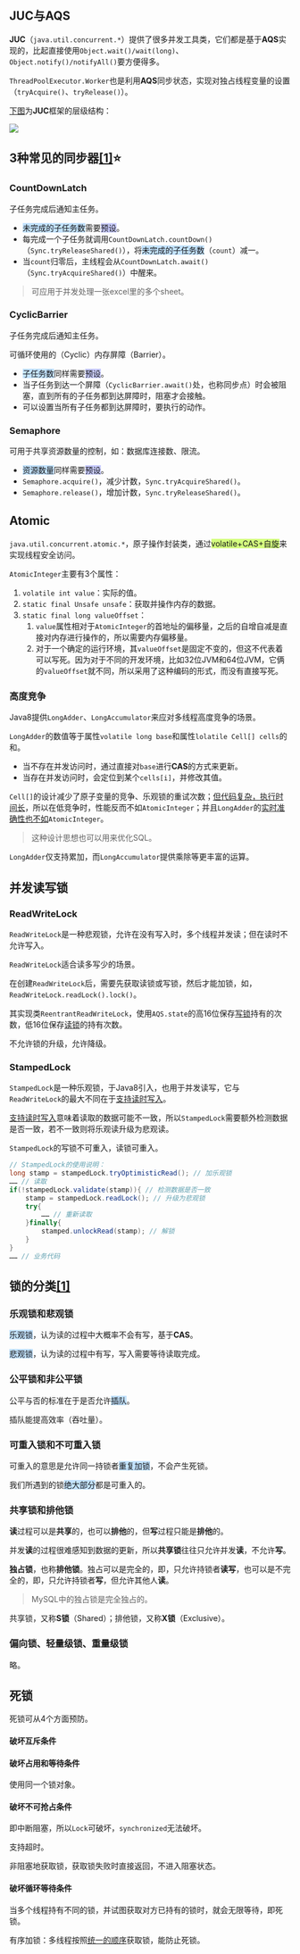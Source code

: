 ## JUC与AQS

**JUC**（`java.util.concurrent.*`）提供了很多并发工具类，它们都是基于**AQS**实现的，比起直接使用`Object.wait()/wait(long)`、`Object.notify()/notifyAll()`要方便得多。

`ThreadPoolExecutor.Worker`也是利用**AQS**同步状态，实现对独占线程变量的设置（`tryAcquire()`、`tryRelease()`）。

 [下图](https://www.infoq.cn/news/java-memory-model-5)为**JUC**框架的层级结构：

![](../images/2/juc-framework.svg)



## 3种常见的同步器[[1]](http://blog.sina.com.cn/s/blog_7d1968e20102xewm.html)⭐

### CountDownLatch

子任务完成后通知主任务。

- <span style=background:#c2e2ff>未完成的子任务数</span>需要<span style=background:#c9ccff>预设</span>。
- 每完成一个子任务就调用`CountDownLatch.countDown()`（`Sync.tryReleaseShared()`），将<span style=background:#c2e2ff>未完成的子任务数</span>（`count`）减一。
- 当`count`归零后，主线程会从`CountDownLatch.await()`（`Sync.tryAcquireShared()`）中醒来。

> 可应用于并发处理一张excel里的多个sheet。

### CyclicBarrier

子任务完成后通知主任务。

可循环使用的（Cyclic）内存屏障（Barrier）。

- <span style=background:#c2e2ff>子任务数</span>同样需要<span style=background:#c9ccff>预设</span>。
- 当子任务到达一个屏障（`CyclicBarrier.await()`处，也称同步点）时会被阻塞，直到所有的子任务都到达屏障时，阻塞才会接触。
- 可以设置当所有子任务都到达屏障时，要执行的动作。

### Semaphore

可用于共享资源数量的控制，如：数据库连接数、限流。

- <span style=background:#c2e2ff>资源数量</span>同样需要<span style=background:#c9ccff>预设</span>。
- `Semaphore.acquire()`，减少计数，`Sync.tryAcquireShared()`。
- `Semaphore.release()`，增加计数，`Sync.tryReleaseShared()`。



## Atomic

`java.util.concurrent.atomic.*`，原子操作封装类，通过<span style=background:#d4fe7f>volatile+CAS+自旋</span>来实现线程安全访问。

`AtomicInteger`主要有3个属性：

1. `volatile int value`：实际的值。
2. `static final Unsafe unsafe`：获取并操作内存的数据。
3. `static final long valueOffset`：
   1. `value`属性相对于`AtomicInteger`的首地址的偏移量，之后的自增自减是直接对内存进行操作的，所以需要内存偏移量。
   2. 对于一个确定的运行环境，其`valueOffset`是固定不变的，但这不代表着可以写死。因为对于不同的开发环境，比如32位JVM和64位JVM，它俩的`valueOffset`就不同，所以采用了这种编码的形式，而没有直接写死。

### 高度竞争

Java8提供`LongAdder`、`LongAccumulator`来应对多线程高度竞争的场景。

`LongAdder`的数值等于属性`volatile long base`和属性`lolatile Cell[] cells`的和。

- 当不存在并发访问时，通过直接对`base`进行**CAS**的方式来更新。
- 当存在并发访问时，会定位到某个`cells[i]`，并修改其值。

`Cell[]`的设计减少了原子变量的竞争、乐观锁的重试次数；[但代码复杂，执行时间长](https://segmentfault.com/a/1190000023761290)，所以在低竞争时，性能反而不如`AtomicInteger`；并且`LongAdder`的[实时准确性也不如](https://juejin.cn/post/6844903891310477325)`AtomicInteger`。

> 这种设计思想也可以用来优化SQL。

`LongAdder`仅支持累加，而`LongAccumulator`提供乘除等更丰富的运算。



## 并发读写锁

### ReadWriteLock

`ReadWriteLock`是一种悲观锁，允许在没有写入时，多个线程并发读；但在读时不允许写入。

`ReadWriteLock`适合读多写少的场景。

在创建`ReadWriteLock`后，需要先获取读锁或写锁，然后才能加锁，如，`ReadWriteLock.readLock().lock()`。

其实现类`ReentrantReadWriteLock`，使用`AQS.state`的高16位保存<u>写锁</u>持有的次数，低16位保存<u>读锁</u>的持有次数。

不允许锁的升级，允许降级。

### StampedLock

`StampedLock`是一种乐观锁，于Java8引入，也用于并发读写，它与`ReadWriteLock`的最大不同在于<u>支持读时写入</u>。

<u>支持读时写入</u>意味着读取的数据可能不一致，所以`StampedLock`需要额外检测数据是否一致，若不一致则将乐观读升级为悲观读。

`StampedLock`的写锁不可重入，读锁可重入。

```java
// StampedLock的使用说明：
long stamp = stampedLock.tryOptimisticRead(); // 加乐观锁
…… // 读取
if(!stampedLock.validate(stamp)){ // 检测数据是否一致
    stamp = stampedLock.readLock(); // 升级为悲观锁
    try{
        …… // 重新读取
    }finally{
        stamped.unlockRead(stamp); // 解锁
    }
}
…… // 业务代码
```



## 锁的分类[[1]](https://tech.meituan.com/2018/11/15/java-lock.html)

### 乐观锁和悲观锁

<span style=background:#c2e2ff>乐观锁</span>，认为读的过程中大概率不会有写，基于**CAS**。

<span style=background:#c2e2ff>悲观锁</span>，认为读的过程中有写，写入需要等待读取完成。

### 公平锁和非公平锁

公平与否的标准在于是否允许<span style=background:#c2e2ff>插队</span>。

插队能提高效率（吞吐量）。

### 可重入锁和不可重入锁

可重入的意思是允许同一持锁者<span style=background:#c2e2ff>重复加锁</span>，不会产生死锁。

我们所遇到的锁<span style=background:#c2e2ff>绝大部分</span>都是可重入的。

### 共享锁和排他锁

**读**过程可以是**共享**的，也可以**排他**的，但**写**过程只能是**排他**的。

并发**读**的过程很难感知到数据的更新，所以**共享锁**往往只允许并发**读**，不允许**写**。

**独占锁**，也称**排他锁**。独占可以是完全的，即，只允许持锁者**读写**，也可以是不完全的，即，只允许持锁者**写**，但允许其他人**读**。

> MySQL中的独占锁是完全独占的。

共享锁，又称**S锁**（Shared）；排他锁，又称**X锁**（Exclusive）。

### 偏向锁、轻量级锁、重量级锁

略。



## 死锁

死锁可从4个方面预防。

#### 破坏互斥条件

#### 破坏占用和等待条件

使用同一个锁对象。

#### 破坏不可抢占条件

即中断阻塞，所以`Lock`可破坏，`synchronized`无法破坏。

支持超时。

非阻塞地获取锁，获取锁失败时直接返回，不进入阻塞状态。

#### 破坏循环等待条件

当多个线程持有不同的锁，并试图获取对方已持有的锁时，就会无限等待，即死锁。

有序加锁：多线程按照<u>统一的顺序</u>获取锁，能防止死锁。

